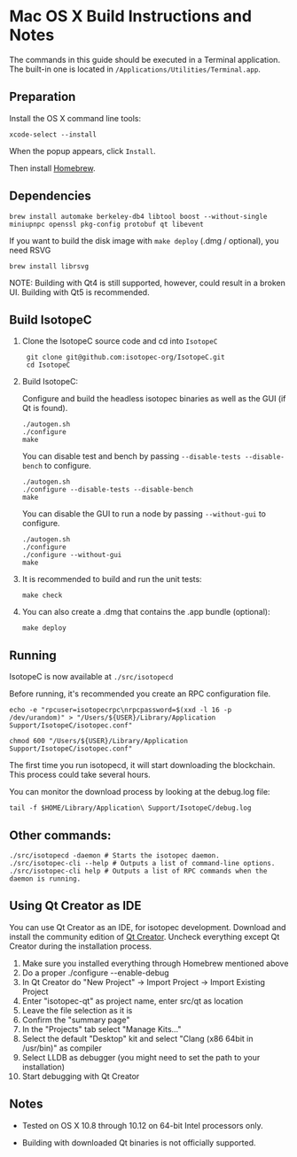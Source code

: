 Mac OS X Build Instructions and Notes
====================================
The commands in this guide should be executed in a Terminal application.
The built-in one is located in `/Applications/Utilities/Terminal.app`.

Preparation
-----------
Install the OS X command line tools:

`xcode-select --install`

When the popup appears, click `Install`.

Then install [Homebrew](https://brew.sh).

Dependencies
----------------------

    brew install automake berkeley-db4 libtool boost --without-single miniupnpc openssl pkg-config protobuf qt libevent

If you want to build the disk image with `make deploy` (.dmg / optional), you need RSVG

    brew install librsvg

NOTE: Building with Qt4 is still supported, however, could result in a broken UI. Building with Qt5 is recommended.

Build IsotopeC
------------------------

1. Clone the IsotopeC source code and cd into `IsotopeC`

        git clone git@github.com:isotopec-org/IsotopeC.git
        cd IsotopeC

2.  Build IsotopeC:

    Configure and build the headless isotopec binaries as well as the GUI (if Qt is found).

        ./autogen.sh
        ./configure
        make

    You can disable test and bench by passing `--disable-tests --disable-bench` to configure.

        ./autogen.sh
        ./configure --disable-tests --disable-bench
        make

    You can disable the GUI to run a node by passing `--without-gui` to configure.
        
        ./autogen.sh
        ./configure
        ./configure --without-gui
        make

3.  It is recommended to build and run the unit tests:

        make check

4.  You can also create a .dmg that contains the .app bundle (optional):

        make deploy

Running
-------
IsotopeC is now available at `./src/isotopecd`

Before running, it's recommended you create an RPC configuration file.

    echo -e "rpcuser=isotopecrpc\nrpcpassword=$(xxd -l 16 -p /dev/urandom)" > "/Users/${USER}/Library/Application Support/IsotopeC/isotopec.conf"

    chmod 600 "/Users/${USER}/Library/Application Support/IsotopeC/isotopec.conf"

The first time you run isotopecd, it will start downloading the blockchain. This process could take several hours.

You can monitor the download process by looking at the debug.log file:

    tail -f $HOME/Library/Application\ Support/IsotopeC/debug.log

Other commands:
-------

    ./src/isotopecd -daemon # Starts the isotopec daemon.
    ./src/isotopec-cli --help # Outputs a list of command-line options.
    ./src/isotopec-cli help # Outputs a list of RPC commands when the daemon is running.

Using Qt Creator as IDE
------------------------
You can use Qt Creator as an IDE, for isotopec development.
Download and install the community edition of [Qt Creator](https://www.qt.io/download/).
Uncheck everything except Qt Creator during the installation process.

1. Make sure you installed everything through Homebrew mentioned above
2. Do a proper ./configure --enable-debug
3. In Qt Creator do "New Project" -> Import Project -> Import Existing Project
4. Enter "isotopec-qt" as project name, enter src/qt as location
5. Leave the file selection as it is
6. Confirm the "summary page"
7. In the "Projects" tab select "Manage Kits..."
8. Select the default "Desktop" kit and select "Clang (x86 64bit in /usr/bin)" as compiler
9. Select LLDB as debugger (you might need to set the path to your installation)
10. Start debugging with Qt Creator

Notes
-----

* Tested on OS X 10.8 through 10.12 on 64-bit Intel processors only.

* Building with downloaded Qt binaries is not officially supported.
